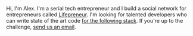 Hi, I'm Alex. I'm a serial tech entrepreneur and I build a social network for entrepreneurs called [Lifepreneur](https://lifepreneur.com/?id=alex). I'm looking for talented developers who can write state of the art code [for the following stack](https://stackshare.io/lifepreneur/lifepreneur). If you're up to the challenge, [send us an email](mailto:developers@lifepreneur.com).
